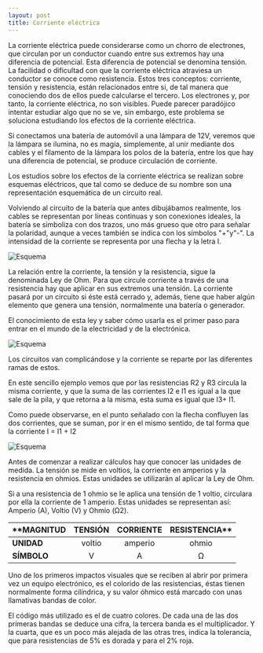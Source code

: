 ```yaml
---
layout: post
title: Corriente eléctrica
---
```

La corriente eléctrica puede considerarse como un chorro de electrones, que circulan por un conductor cuando entre sus extremos hay una diferencia de potencial. Esta diferencia de potencial se denomina tensión. La facilidad o dificultad con que la corriente eléctrica atraviesa un conductor se conoce como resistencia. Estos tres conceptos: corriente, tensión y resistencia, están relacionados entre si, de tal manera que conociendo dos de ellos puede calcularse el tercero.
Los electrones y, por tanto, la corriente eléctrica, no son visibles. Puede parecer paradójico intentar estudiar algo que no se ve, sin embargo, este problema se soluciona estudiando los efectos de la corriente eléctrica.

Si conectamos una batería de automóvil a una lámpara de 12V, veremos que la lámpara se ilumina, no es magia, simplemente, al unir mediante dos cables y el filamento de la lámpara los polos de la batería, entre los que hay una diferencia de potencial, se produce circulación de corriente.

Los estudios sobre los efectos de la corriente eléctrica se realizan sobre esquemas eléctricos, que tal como se deduce de su nombre son una representación esquemática de un circuito real.

Volviendo al circuito de la batería que antes dibujábamos realmente, los cables se representan por líneas continuas y son conexiones ideales, la batería se simboliza con dos trazos, uno más grueso que otro para señalar la polaridad, aunque a veces también se indica con los símbolos "+"y"-". La intensidad de la corriente se representa por una flecha y la letra I.
  
![Esquema](/images/Untitled-Sketch-2_esquemático.png)
  
La relación entre la corriente, la tensión y la resistencia, sigue la denominada Ley de Ohm. Para que circule corriente a través de una resistencia hay que aplicar en sus extremos una tensión. La corriente pasará por un circuito si éste está cerrado y, además, tiene que haber algún elemento que genera una tensión, normalmente una batería o generador.

El conocimiento de esta ley y saber cómo usarla es el primer paso para entrar en el mundo de la electricidad y de la electrónica.

![Esquema](/images/Untitled-Sketch-2_1_esquemático.png)

Los circuitos van complicándose y la corriente se reparte por las diferentes ramas de estos.

En este sencillo ejemplo vemos que por las resistencias R2 y R3 circula la misma corriente, y que la suma de las corrientes I2 e I1 es igual a la que sale de la pila, y que retorna a la misma, esta suma es igual que I3+ I1.

Como puede observarse, en el punto señalado con la flecha confluyen las dos corrientes, que se suman, por ir en el mismo sentido, de tal forma que la corriente I = I1 + I2

![Esquema](/images/Untitled-Sketch-2_2_esquemático.png)

Antes de comenzar a realizar cálculos hay que conocer las unidades de medida. La tensión se mide en voltios, la corriente en amperios y la resistencia en ohmios. Estas unidades se utilizarán al aplicar la Ley de Ohm.

Si a una resistencia de 1 ohmio se le aplica una tensión de 1 voltio, circulara por ella la corriente de 1 amperio. Estas unidades se representan así: Amperio (A), Voltio (V) y Ohmio (Ω2).

| **MAGNITUD|TENSIÓN|CORRIENTE|RESISTENCIA**|
| ------------- |:-------------:|:-----:|:-----:|
| **UNIDAD**|voltio|amperio|ohmio|
| **SÍMBOLO**|V|A|Ω|

Uno de los primeros impactos visuales que se reciben al abrir por primera vez un equipo electrónico, es el colorido de las resistencias, éstas tienen normalmente forma cilíndrica, y su valor óhmico está marcado con unas llamativas bandas de color.

El código más utilizado es el de cuatro colores. De cada una de las dos primeras bandas se deduce una cifra, la tercera banda es el multiplicador. Y la cuarta, que es un poco más alejada de las otras tres, indica la tolerancia, que para resistencias de 5% es dorada y para el 2% roja.
